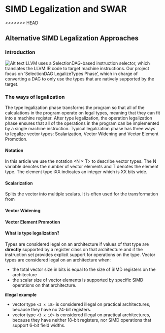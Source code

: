 # SIMD Legalization and SWAR
<<<<<<< HEAD
## Alternative SIMD Legalization Approaches

### introduction
![Alt text](./SelectionDAG.png)
LLVM uses a SelectionDAG-based instruction selector, which translates the LLVM IR code to target machine instructions.
Our project focus on ‘SelectionDAG LegalizeTypes Phase’, which in charge of converting a DAG to only use the types that are natively supported by the target.

### The ways of legalization
The type legalization phase transforms the program so that all of the calculations in the program operate on legal types, meaning that they can fit into a machine register. After type legalization, the operation legalization phase ensures that all of the operations in the program can be implemented by a single machine instruction.
Typical legalization phase has three ways to legalize vector types: Scalarization, Vector Widening and Vector Element Promotion.

#### Notation
In this article we use the notation <N × T> to describe vector types. The N variable
denotes the number of vector elements and T denotes the element type. The element
type iXX indicates an integer which is XX bits wide.

#### Scalarization
Splits the vector into multiple scalars. It is often used for the transformation from

#### Vector Widening

#### Vector Element Promotion

#### What is type legalization?

Types are considered legal on an architecture if values of that type are **directly** supported by a register class on that architecture and if the instruction set provides explicit support for operations on the type.
Vector types are considered legal on an architecture when:
* the total vector size in bits is equal to the size of SIMD registers on the architecture
* the scalar size of vector elements is supported by specific SIMD operations on that architecture.

**illegal example**
* vector type `<3 x i8>` is considered illegal on practical architectures, because they have no 24-bit registers.
* vector type `<3 x i6>` is considered illegal on practical architectures, because they have neither 18-bit registers, nor SIMD operations that support 6-bit field widths.
